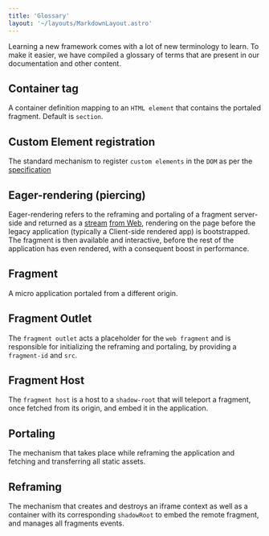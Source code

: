 ```yaml
---
title: 'Glossary'
layout: '~/layouts/MarkdownLayout.astro'
---
```


Learning a new framework comes with a lot of new terminology to learn. To make it easier, we have compiled a glossary of terms that are present in our documentation and other content.

## Container tag

A container definition mapping to an `HTML element` that contains the portaled fragment. Default is `section`.

## Custom Element registration

The standard mechanism to register `custom elements` in the `DOM` as per the [specification](https://developer.mozilla.org/en-US/docs/Web/API/Web_components/Using_custom_elements)

## Eager-rendering (piercing)

Eager-rendering refers to the reframing and portaling of a fragment server-side and returned as a [stream]() [from Web](), rendering on the page before the legacy application (typically a Client-side rendered app) is bootstrapped. The fragment is then available and interactive, before the rest of the application has even rendered, with a consequent boost in performance.

## Fragment

A micro application portaled from a different origin.

## Fragment Outlet

The `fragment outlet` acts a placeholder for the `web fragment` and is responsible for initializing the reframing and portaling, by providing a `fragment-id` and `src`.

## Fragment Host

The `fragment host` is a host to a `shadow-root` that will teleport a fragment, once fetched from its origin, and embed it in the application.

## Portaling

The mechanism that takes place while reframing the application and fetching and transferring all static assets.

## Reframing

The mechanism that creates and destroys an iframe context as well as a container with its corresponding `shadowRoot` to embed the remote fragment, and manages all fragments events.

